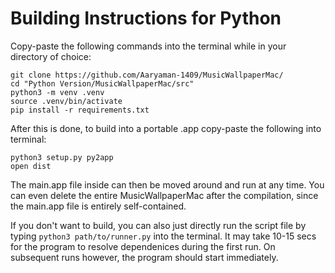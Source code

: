 # Building Instructions for Python

Copy-paste the following commands into the terminal while in your directory of choice:

```
git clone https://github.com/Aaryaman-1409/MusicWallpaperMac/
cd "Python Version/MusicWallpaperMac/src"
python3 -m venv .venv
source .venv/bin/activate
pip install -r requirements.txt
```

After this is done, to build into a portable .app copy-paste the following into terminal:

```
python3 setup.py py2app
open dist
```

The main.app file inside can then be moved around and run at any time. You can even delete the entire MusicWallpaperMac after the compilation, since the main.app file is entirely self-contained. 


If you don't want to build, you can also just directly run the script file by typing 
```python3 path/to/runner.py```
into the terminal.  It may take 10-15 secs for the program to resolve dependenices during the first run. On subsequent runs however, the program should start immediately. 


